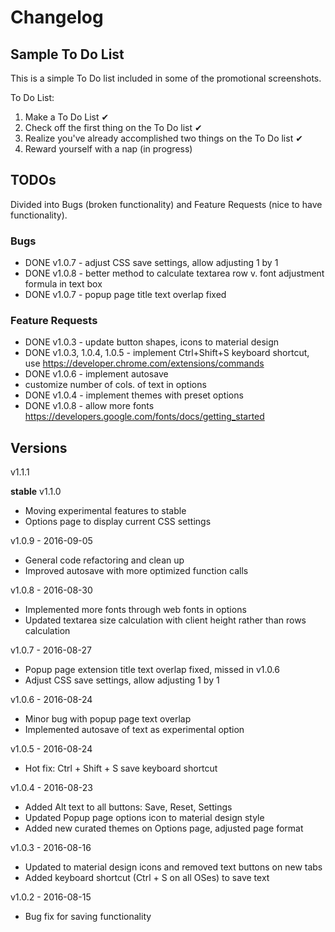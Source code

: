 # Changelog

## Sample To Do List
This is a simple To Do list included in some of the promotional screenshots.

To Do List:

1. Make a To Do List ✔
2. Check off the first thing on the To Do list ✔
3. Realize you've already accomplished two things on the To Do list ✔
4. Reward yourself with a nap (in progress)

## TODOs
Divided into Bugs (broken functionality) and Feature Requests (nice to have functionality).

### Bugs
- DONE v1.0.7 - adjust CSS save settings, allow adjusting 1 by 1
- DONE v1.0.8 - better method to calculate textarea row v. font adjustment formula in text box
- DONE v1.0.7 - popup page title text overlap fixed

### Feature Requests
- DONE v1.0.3 - update button shapes, icons to material design
- DONE v1.0.3, 1.0.4, 1.0.5 - implement Ctrl+Shift+S keyboard shortcut, use https://developer.chrome.com/extensions/commands
- DONE v1.0.6 - implement autosave
- customize number of cols. of text in options
- DONE v1.0.4 - implement themes with preset options
- DONE v1.0.8 - allow more fonts https://developers.google.com/fonts/docs/getting_started


## Versions

v1.1.1


**stable**
v1.1.0
- Moving experimental features to stable
- Options page to display current CSS settings

v1.0.9 - 2016-09-05
- General code refactoring and clean up
- Improved autosave with more optimized function calls

v1.0.8 - 2016-08-30
- Implemented more fonts through web fonts in options
- Updated textarea size calculation with client height rather than rows calculation

v1.0.7 - 2016-08-27
- Popup page extension title text overlap fixed, missed in v1.0.6
- Adjust CSS save settings, allow adjusting 1 by 1

v1.0.6 - 2016-08-24
- Minor bug with popup page text overlap
- Implemented autosave of text as experimental option

v1.0.5 - 2016-08-24
- Hot fix: Ctrl + Shift + S save keyboard shortcut

v1.0.4 - 2016-08-23
- Added Alt text to all buttons: Save, Reset, Settings
- Updated Popup page options icon to material design style
- Added new curated themes on Options page, adjusted page format

v1.0.3 - 2016-08-16
- Updated to material design icons and removed text buttons on new tabs
- Added keyboard shortcut (Ctrl + S on all OSes) to save text

v1.0.2 - 2016-08-15
- Bug fix for saving functionality

